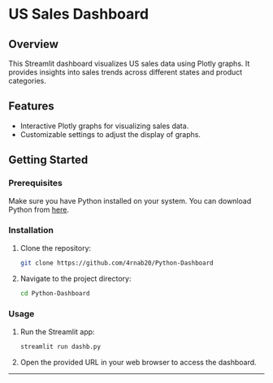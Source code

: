 # US Sales Dashboard

## Overview
This Streamlit dashboard visualizes US sales data using Plotly graphs. It provides insights into sales trends across different states and product categories.

## Features
- Interactive Plotly graphs for visualizing sales data.
- Customizable settings to adjust the display of graphs.

## Getting Started
### Prerequisites
Make sure you have Python installed on your system. You can download Python from [here](https://www.python.org/downloads/).

### Installation
1. Clone the repository:
    ```bash
    git clone https://github.com/4rnab20/Python-Dashboard
    ```
2. Navigate to the project directory:
    ```bash
    cd Python-Dashboard
    ```

### Usage
1. Run the Streamlit app:
    ```bash
    streamlit run dashb.py
    ```
2. Open the provided URL in your web browser to access the dashboard.

---
